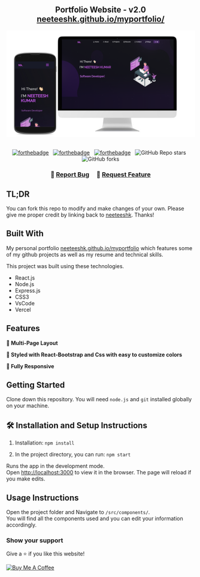 
<h2 align="center">
  Portfolio Website - v2.0<br/>
  <a href="https://neeteeshk.github.io/myportfolio/" target="_blank">neeteeshk.github.io/myportfolio/</a>
</h2>
<div align="center">
  <img alt="Demo" src="./Images/readme-img1.png" />
</div>

<br/>

<center>

[![forthebadge](https://forthebadge.com/images/badges/built-with-love.svg)](https://forthebadge.com) &nbsp;
[![forthebadge](https://forthebadge.com/images/badges/made-with-javascript.svg)](https://forthebadge.com) &nbsp;
[![forthebadge](https://forthebadge.com/images/badges/open-source.svg)](https://forthebadge.com) &nbsp;
![GitHub Repo stars](https://img.shields.io/github/stars/neeteeshk/myportfolio?color=red&logo=github&style=for-the-badge) &nbsp;
![GitHub forks](https://img.shields.io/github/forks/neeteeshk/myportfolio?color=red&logo=github&style=for-the-badge)

</center>

<h3 align="center">
    🔹
    <a href="https://github.com/neeteeshk/myportfolio/issues">Report Bug</a> &nbsp; &nbsp;
    🔹
    <a href="https://github.com/neeteeshk/myportfolio/issues">Request Feature</a>
</h3>

## TL;DR

You can fork this repo to modify and make changes of your own. Please give me proper credit by linking back to [neeteeshk](https://github.com/neeteeshk/myportfolio). Thanks!

## Built With

My personal portfolio <a href="https://neeteeshk.github.io/myportfolio/" target="_blank">neeteeshk.github.io/myportfolio</a> which features some of my github projects as well as my resume and technical skills.<br/>

This project was built using these technologies.

- React.js
- Node.js
- Express.js
- CSS3
- VsCode
- Vercel

## Features

**📖 Multi-Page Layout**

**🎨 Styled with React-Bootstrap and Css with easy to customize colors**

**📱 Fully Responsive**

## Getting Started

Clone down this repository. You will need `node.js` and `git` installed globally on your machine.

## 🛠 Installation and Setup Instructions

1. Installation: `npm install`

2. In the project directory, you can run: `npm start`

Runs the app in the development mode.\
Open [http://localhost:3000](http://localhost:3000) to view it in the browser.
The page will reload if you make edits.

## Usage Instructions

Open the project folder and Navigate to `/src/components/`. <br/>
You will find all the components used and you can edit your information accordingly.

### Show your support

Give a ⭐ if you like this website!

<a href="https://www.buymeacoffee.com/neeteesh0" target="_blank"><img src="https://cdn.buymeacoffee.com/buttons/v2/default-violet.png" alt="Buy Me A Coffee" height= "60px" width= "217px" ></a>

